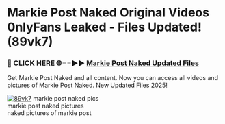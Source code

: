# Markie Post Naked Original Videos 0nlyFans Leaked - Files Updated! (89vk7)

<h3>🔴 CLICK HERE 🌐==►► <a href="https://tinyurl.com/yckcrads" rel="nofollow">Markie Post Naked Updated Files</a></h3>

Get Markie Post Naked and all content. Now you can access all videos and pictures of Markie Post Naked. New Updated Files 2025!

[![89vk7](https://i.imgur.com/hpKpOFt.gif)](https://tinyurl.com/yckcrads)
markie post naked pics<br>
markie post naked pictures<br>
naked pictures of markie post